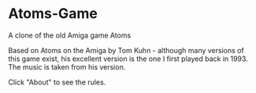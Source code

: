 # Atoms-Game
A clone of the old Amiga game Atoms

Based on Atoms on the Amiga by Tom Kuhn - although many versions of this game exist, his excellent version is the one I first played back in 1993. The music is taken from his version.

Click "About" to see the rules.
